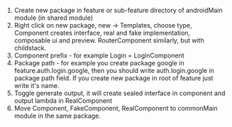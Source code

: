 1. Create new package in feature or sub-feature directory of androidMain module (in shared module)
2. Right click on new package, new -> Templates, choose type,
Component creates interface, real and fake implementation, composable ui and preview.
RouterComponent similarly, but with childstack.
3. Component prefix - for example Login = LoginComponent
4. Package path - for example you create package google in feature.auth.login.google,
then you should write auth.login.google in package path field. If you create new package in root of
feature just write it's name.
5. Toggle generate output, it will create sealed interface in component and output lambda in
RealComponent
6. Move Component, FakeComponent, RealComponent to commonMain module in the same package.